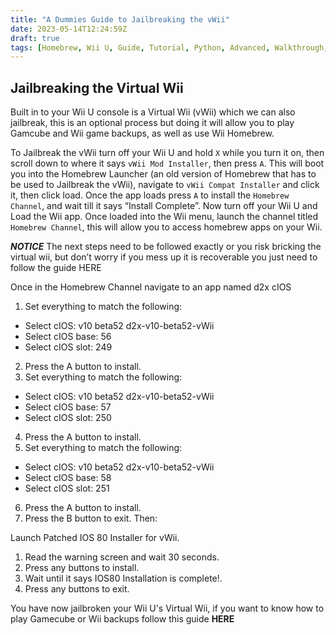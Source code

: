 ```yaml
---
title: "A Dummies Guide to Jailbreaking the vWii"
date: 2023-05-14T12:24:59Z
draft: true
tags: [Homebrew, Wii U, Guide, Tutorial, Python, Advanced, Walkthrough, Aroma, Wii U Homebrew, Wii Homebrew, vWii Homebrew, Development, Video Game, Jailbreak]
---
```


## Jailbreaking the Virtual Wii

Built in to your Wii U console is a Virtual Wii (vWii) which we can also jailbreak, this is an optional process but doing it will allow you to play Gamcube and Wii game backups, as well as use Wii Homebrew.

To Jailbreak the vWii turn off your Wii U and hold `X` while you turn it on, then scroll down to where it says `vWii Mod Installer`, then press `A`. This will boot you into the Homebrew Launcher (an old version of Homebrew that has to be used to Jailbreak the vWii), navigate to `vWii Compat Installer` and click it, then click load. Once the app loads press `A` to install the `Homebrew Channel`, and wait till it says “Install Complete”. Now turn off your Wii U and Load the Wii app. Once loaded into the Wii menu, launch the channel titled `Homebrew Channel`, this will allow you to access homebrew apps on your Wii.

***NOTICE*** The next steps need to be followed exactly or you risk bricking the virtual wii, but don’t worry if you mess up it is recoverable you just need to follow the guide HERE

Once in the Homebrew Channel navigate to an app named d2x cIOS

1. Set everything to match the following:

- Select cIOS: v10 beta52 d2x-v10-beta52-vWii
- Select cIOS base: 56
- Select cIOS slot: 249

2. Press the A button to install.
3. Set everything to match the following:

- Select cIOS: v10 beta52 d2x-v10-beta52-vWii
- Select cIOS base: 57
- Select cIOS slot: 250

4. Press the A button to install.
5. Set everything to match the following:

- Select cIOS: v10 beta52 d2x-v10-beta52-vWii
- Select cIOS base: 58
- Select cIOS slot: 251

6. Press the A button to install.
7. Press the B button to exit.
Then:

Launch Patched IOS 80 Installer for vWii.

1. Read the warning screen and wait 30 seconds.
2. Press any buttons to install.
3. Wait until it says IOS80 Installation is complete!.
4. Press any buttons to exit.

You have now jailbroken your Wii U's Virtual Wii, if you want to know how to play Gamecube or Wii backups follow this guide **HERE**

